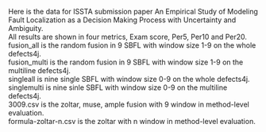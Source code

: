 Here is the data for ISSTA submission paper An Empirical Study of Modeling Fault Localization as a Decision Making Process with Uncertainty and Ambiguity.\
All results are shown in four metrics, Exam score, Per5, Per10 and Per20.\
fusion_all is the random fusion in 9 SBFL with window size 1-9 on the whole defects4j.\
fusion_multi is the random fusion in 9 SBFL with window size 1-9 on the multiline defects4j.\
singleall is nine single SBFL with window size 0-9 on the whole defects4j.\
singlemulti is nine sinle SBFL with window size 0-9 on the multiline defects4j.\
3009.csv is the zoltar, muse, ample fusion with 9 window in method-level evaluation.\
formula-zoltar-n.csv is the zoltar with n window in method-level evaluation.
